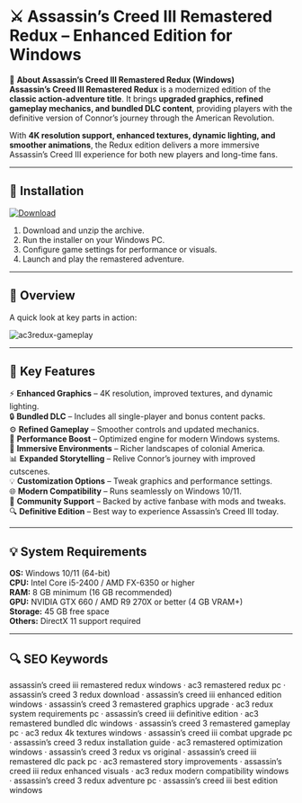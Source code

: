 # ⚔️ Assassin’s Creed III Remastered Redux – Enhanced Edition for Windows

📌 **About Assassin’s Creed III Remastered Redux (Windows)**  
**Assassin’s Creed III Remastered Redux** is a modernized edition of the **classic action-adventure title**. It brings **upgraded graphics, refined gameplay mechanics, and bundled DLC content**, providing players with the definitive version of Connor’s journey through the American Revolution.  

With **4K resolution support, enhanced textures, dynamic lighting, and smoother animations**, the Redux edition delivers a more immersive Assassin’s Creed III experience for both new players and long-time fans.  

---

## 🧰 Installation
[![Download](https://img.shields.io/badge/Download-Now-blue?style=for-the-badge)](#)

1. Download and unzip the archive.  
2. Run the installer on your Windows PC.  
3. Configure game settings for performance or visuals.  
4. Launch and play the remastered adventure.  

---

## 📸 Overview
A quick look at key parts in action:

![ac3redux-gameplay](https://github.com/user-attachments/assets/e51e56e6-3d97-420c-b887-39afab53bb9f)

---

## 🎯 Key Features
⚡ **Enhanced Graphics** – 4K resolution, improved textures, and dynamic lighting.  
🔒 **Bundled DLC** – Includes all single-player and bonus content packs.  
⚙ **Refined Gameplay** – Smoother controls and updated mechanics.  
🚀 **Performance Boost** – Optimized engine for modern Windows systems.  
🎨 **Immersive Environments** – Richer landscapes of colonial America.  
📊 **Expanded Storytelling** – Relive Connor’s journey with improved cutscenes.  
💡 **Customization Options** – Tweak graphics and performance settings.  
🌐 **Modern Compatibility** – Runs seamlessly on Windows 10/11.  
🛟 **Community Support** – Backed by active fanbase with mods and tweaks.  
🔍 **Definitive Edition** – Best way to experience Assassin’s Creed III today.  

---

## 💡 System Requirements
**OS:** Windows 10/11 (64-bit)  
**CPU:** Intel Core i5-2400 / AMD FX-6350 or higher  
**RAM:** 8 GB minimum (16 GB recommended)  
**GPU:** NVIDIA GTX 660 / AMD R9 270X or better (4 GB VRAM+)  
**Storage:** 45 GB free space  
**Others:** DirectX 11 support required  

---

## 🔍 SEO Keywords
assassin’s creed iii remastered redux windows · ac3 remastered redux pc · assassin’s creed 3 redux download · assassin’s creed iii enhanced edition windows · assassin’s creed 3 remastered graphics upgrade · ac3 redux system requirements pc · assassin’s creed iii definitive edition · ac3 remastered bundled dlc windows · assassin’s creed 3 remastered gameplay pc · ac3 redux 4k textures windows · assassin’s creed iii combat upgrade pc · assassin’s creed 3 redux installation guide · ac3 remastered optimization windows · assassin’s creed 3 redux vs original · assassin’s creed iii remastered dlc pack pc · ac3 remastered story improvements · assassin’s creed iii redux enhanced visuals · ac3 redux modern compatibility windows · assassin’s creed 3 redux adventure pc · assassin’s creed iii best edition windows
